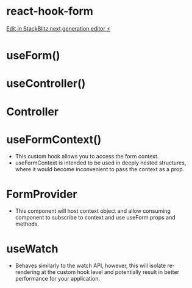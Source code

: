 # react-hook-form

[Edit in StackBlitz next generation editor ⚡️](https://stackblitz.com/~/github.com/dstrivedi/react-hook-form)

# useForm()

# useController()

# Controller

# useFormContext()
- This custom hook allows you to access the form context.
- useFormContext is intended to be used in deeply nested structures, where it would become inconvenient to pass the context as a prop.

# FormProvider
- This component will host context object and allow consuming component to subscribe to context and use useForm props and methods.

# useWatch
- Behaves similarly to the watch API, however, this will isolate re-rendering at the custom hook level and potentially result in better performance for your application.